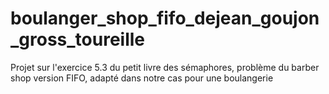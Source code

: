 # boulanger_shop_fifo_dejean_goujon_gross_toureille
Projet sur l'exercice 5.3 du petit livre des sémaphores, problème du barber shop version FIFO, adapté dans notre cas pour une boulangerie

